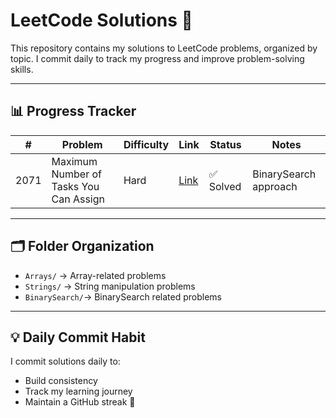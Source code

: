 # LeetCode Solutions 🚀

This repository contains my solutions to LeetCode problems, organized by topic.
I commit daily to track my progress and improve problem-solving skills.

---

## 📊 Progress Tracker

| #   | Problem | Difficulty | Link | Status | Notes |
|-----|---------|------------|------|--------|-------|
| 2071   | Maximum Number of Tasks You Can Assign | Hard       | [Link](https://leetcode.com/problems/maximum-number-of-tasks-you-can-assign/) | ✅ Solved | BinarySearch approach |

---

## 🗂️ Folder Organization
- `Arrays/` → Array-related problems  
- `Strings/` → String manipulation problems  
- `BinarySearch/`→ BinarySearch related problems

---

## 💡 Daily Commit Habit
I commit solutions daily to:
- Build consistency
- Track my learning journey
- Maintain a GitHub streak 🌱

